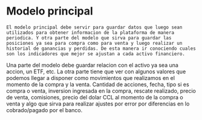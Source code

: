 # Modelo principal

``El modelo principal debe servir para guardar datos que luego sean utilizados
para obtener informacion de la plataforma de manera periodica. Y otra parte del modelo que sirva para guardar las posiciones ya sea para compra como para venta y luego realizar un historial de ganancias y perdidas. De esta manera ir conociendo cuales son los indicadores que mejor se ajustan a cada activo financiero.
``

Una parte del modelo debe guardar relacion con el activo ya sea una accion, un ETF, etc.
La otra parte tiene que ver con algunos valores que podemos llegar a disponer como movimientos que realizamos en el momento de la compra y la venta. Cantidad de acciones, fecha, tipo si es compra o venta, inversion ingresada en la compra, rescate realizado, precio de venta, comisiones, precio del dolar CCL al momento de la compra o venta y algo que sirva para realizar ajustes por error por diferencias en lo cobrado/pagado por el banco.

